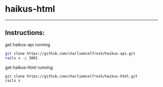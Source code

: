 # haikus-html
----
## Instructions:
get haikus-api running
```sh
git clone https://github.com/charliemcelfresh/haikus-api.git
rails s -p 3001
```
 get haikus-html running
```
git clone https://github.com/charliemcelfresh/haikus-html.git
rails s
```
